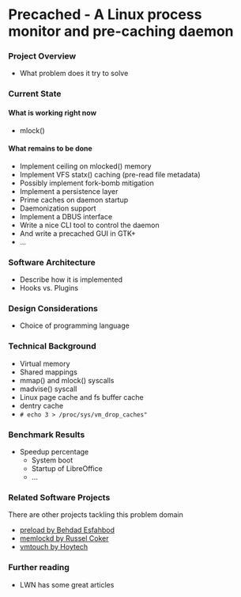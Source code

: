 # Precached - A Linux process monitor and pre-caching daemon

### Project Overview

* What problem does it try to solve


### Current State

#### What is working right now

* mlock()

#### What remains to be done 

* Implement ceiling on mlocked() memory
* Implement VFS statx() caching (pre-read file metadata)
* Possibly implement fork-bomb mitigation
* Implement a persistence layer
* Prime caches on daemon startup
* Daemonization support
* Implement a DBUS interface
* Write a nice CLI tool to control the daemon
* And write a precached GUI in GTK+
* ...


### Software Architecture

* Describe how it is implemented
* Hooks vs. Plugins


### Design Considerations

* Choice of programming language


### Technical Background

* Virtual memory
* Shared mappings
* mmap() and mlock() syscalls
* madvise() syscall
* Linux page cache and fs buffer cache
* dentry cache
* ```# echo 3 > /proc/sys/vm_drop_caches" ```


### Benchmark Results

* Speedup percentage
  * System boot
  * Startup of LibreOffice
  * ...

### Related Software Projects

There are other projects tackling this problem domain

* [preload by Behdad Esfahbod](http://behdad.org/download/preload.pdf)
* [memlockd by Russel Coker](https://doc.coker.com.au/projects/memlockd/)
* [vmtouch by Hoytech](https://hoytech.com/vmtouch/)


### Further reading

* LWN has some great articles
